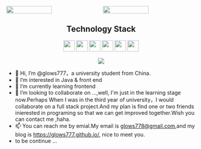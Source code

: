 <p style="display:flex;justify-content:space-between;">
  <img src="https://github-readme-stats.vercel.app/api?username=glows777&show_icons=true&theme=dracula" style="width:49%">
  <img src="https://github-readme-streak-stats.herokuapp.com/?user=glows777&show_icons=true&locale=en&layout=compact&theme=dracula" style="width:49%" />
</p>
<h2 align="center">Technology Stack</h2>
<p align="center">
  <img style="height: 30px" src="https://img.shields.io/badge/-JavaScript-black?style=flat-square&logo=javascript"/>
  <img style="height: 30px" src="https://img.shields.io/badge/-TypeScript-black?style=flat-square&logo=typescript"/>
  <img style="height: 30px" src="https://img.shields.io/badge/-Nodejs-black?style=flat-square&logo=Node.js"/>
  <img style="height: 30px" src="https://img.shields.io/badge/-Nestjs-black?style=flat-square&logo=Nestjs"/>
  <img style="height: 30px" src="https://img.shields.io/badge/-React-black?style=flat-square&logo=react"/>
  <img style="height: 30px" src="https://img.shields.io/badge/-Vuejs-black?style=flat-square&logo=vue.js" />
</p>
<p align="center">
  <img src="https://github-readme-stats.vercel.app/api/top-langs/?username=glows777&layout=compact&theme=dracula" />
</p>

- 👋 Hi, I’m @glows777，a university student from China.
- 👀 I’m interested in Java & front end
- 🌱 I’m currently learning frontend
- 💞️ I’m looking to collaborate on ...,well, I'm just in the learning stage now.Perhaps When I was in the third year of university，I would collaborate on a full stack project.And my plan is find one or two friends inierested in programing so that we can get improved together.Wish you can contact me ,haha.
- 📫 You can reach me by emial.My email is glows778@gmail.com,and my blog is https://glows777.github.io/, nice to meet you.
- to be continue ...


<!--[![Ashutosh's github activity graph](https://github-readme-activity-graph.vercel.app/graph?username=glows777&theme=dracula)](https://github.com/ashutosh00710/github-readme-activity-graph)-->

